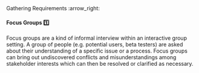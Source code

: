 <link rel="stylesheet" href="{{baseUrl}}/css/textbook.css">

<div class="website-content">

<div id="path">Gathering Requirements :arrow_right: </div>

<div id="title">

#### Focus Groups :one:

</div>

<div id="body">

Focus groups are a kind of informal interview within an interactive group setting. A group of people (e.g. potential users, beta testers) are asked about their understanding of a specific issue or a process.  Focus groups can bring out undiscovered conflicts and misunderstandings among stakeholder interests which can then be resolved or clarified as necessary.

</div>

</div>
